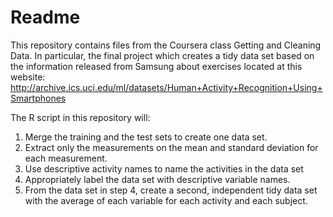 # Readme
This repository contains files from the Coursera class Getting and Cleaning Data. In particular, the final project which creates a tidy data set based on the information released from Samsung about exercises located at this website: http://archive.ics.uci.edu/ml/datasets/Human+Activity+Recognition+Using+Smartphones

The R script in this repository will:

1. Merge the training and the test sets to create one data set.
2. Extract only the measurements on the mean and standard deviation for each measurement.
3. Use descriptive activity names to name the activities in the data set
4. Appropriately label the data set with descriptive variable names.
5. From the data set in step 4, create a second, independent tidy data set with the average of each variable for each activity and each subject.
